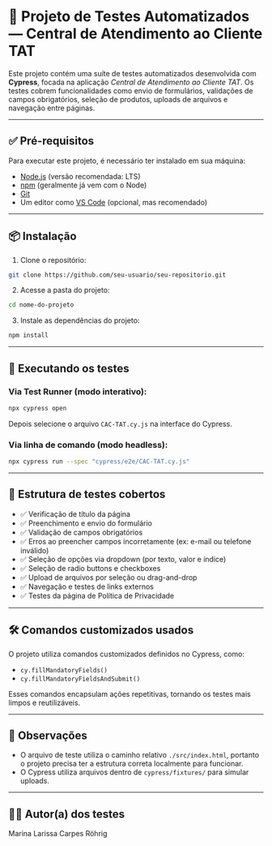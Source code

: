 # 🧪 Projeto de Testes Automatizados — Central de Atendimento ao Cliente TAT

Este projeto contém uma suíte de testes automatizados desenvolvida com **Cypress**, focada na aplicação *Central de Atendimento ao Cliente TAT*. Os testes cobrem funcionalidades como envio de formulários, validações de campos obrigatórios, seleção de produtos, uploads de arquivos e navegação entre páginas.

---

## ✅ Pré-requisitos

Para executar este projeto, é necessário ter instalado em sua máquina:

- [Node.js](https://nodejs.org/) (versão recomendada: LTS)
- [npm](https://www.npmjs.com/) (geralmente já vem com o Node)
- [Git](https://git-scm.com/)
- Um editor como [VS Code](https://code.visualstudio.com/) (opcional, mas recomendado)

---

## 📦 Instalação

1. Clone o repositório:

```bash
git clone https://github.com/seu-usuario/seu-repositorio.git
```

2. Acesse a pasta do projeto:

```bash
cd nome-do-projeto
```

3. Instale as dependências do projeto:

```bash
npm install
```

---

## 🚀 Executando os testes

### Via Test Runner (modo interativo):

```bash
npx cypress open
```

Depois selecione o arquivo `CAC-TAT.cy.js` na interface do Cypress.

### Via linha de comando (modo headless):

```bash
npx cypress run --spec "cypress/e2e/CAC-TAT.cy.js"
```

---

## 📂 Estrutura de testes cobertos

- ✅ Verificação de título da página
- ✅ Preenchimento e envio do formulário
- ✅ Validação de campos obrigatórios
- ✅ Erros ao preencher campos incorretamente (ex: e-mail ou telefone inválido)
- ✅ Seleção de opções via dropdown (por texto, valor e índice)
- ✅ Seleção de radio buttons e checkboxes
- ✅ Upload de arquivos por seleção ou drag-and-drop
- ✅ Navegação e testes de links externos
- ✅ Testes da página de Política de Privacidade

---

## 🛠 Comandos customizados usados

O projeto utiliza comandos customizados definidos no Cypress, como:

- `cy.fillMandatoryFields()`
- `cy.fillMandatoryFieldsAndSubmit()`

Esses comandos encapsulam ações repetitivas, tornando os testes mais limpos e reutilizáveis.

---

## 📎 Observações

- O arquivo de teste utiliza o caminho relativo `./src/index.html`, portanto o projeto precisa ter a estrutura correta localmente para funcionar.
- O Cypress utiliza arquivos dentro de `cypress/fixtures/` para simular uploads.

---

## 🧑‍💻 Autor(a) dos testes

Marina Larissa Carpes Röhrig